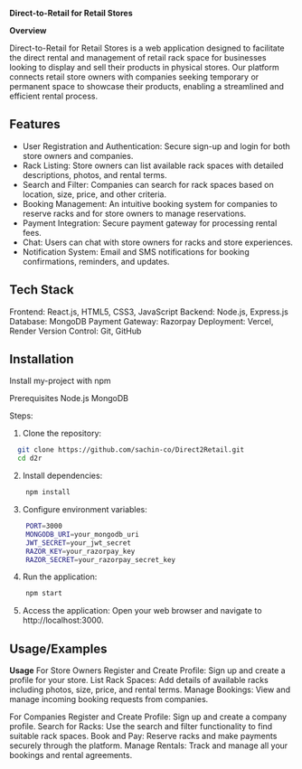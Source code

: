 **Direct-to-Retail for Retail Stores**

**Overview**

Direct-to-Retail for Retail Stores is a web application designed to facilitate the direct rental and management of retail rack space for businesses looking to display and sell their products in physical stores. Our platform connects retail store owners with companies seeking temporary or permanent space to showcase their products, enabling a streamlined and efficient rental process.

## Features

- User Registration and Authentication: Secure sign-up and login for both store owners and companies.
- Rack Listing: Store owners can list available rack spaces with detailed descriptions, photos, and rental terms.
- Search and Filter: Companies can search for rack spaces based on location, size, price, and other criteria.
- Booking Management: An intuitive booking system for companies to reserve racks and for store owners to manage reservations.
- Payment Integration: Secure payment gateway for processing rental fees.
- Chat: Users can chat with store owners for racks and store experiences.
- Notification System: Email and SMS notifications for booking confirmations, reminders, and updates.









## Tech Stack

Frontend: React.js, HTML5, CSS3, JavaScript
Backend: Node.js, Express.js
Database: MongoDB
Payment Gateway: Razorpay
Deployment: Vercel, Render
Version Control: Git, GitHub


## Installation

Install my-project with npm

Prerequisites
Node.js
MongoDB

Steps:
1. Clone the repository:
```bash
  git clone https://github.com/sachin-co/Direct2Retail.git
  cd d2r
```

2. Install dependencies:
```bash
    npm install
```

3. Configure environment variables:
```bash
    PORT=3000
    MONGODB_URI=your_mongodb_uri
    JWT_SECRET=your_jwt_secret
    RAZOR_KEY=your_razorpay_key
    RAZOR_SECRET=your_razorpay_secret_key
```

4. Run the application:
```bash
    npm start
```
5. Access the application:
Open your web browser and navigate to http://localhost:3000.



    
## Usage/Examples

**Usage**
For Store Owners
Register and Create Profile: Sign up and create a profile for your store.
List Rack Spaces: Add details of available racks including photos, size, price, and rental terms.
Manage Bookings: View and manage incoming booking requests from companies.

For Companies
Register and Create Profile: Sign up and create a company profile.
Search for Racks: Use the search and filter functionality to find suitable rack spaces.
Book and Pay: Reserve racks and make payments securely through the platform.
Manage Rentals: Track and manage all your bookings and rental agreements.

